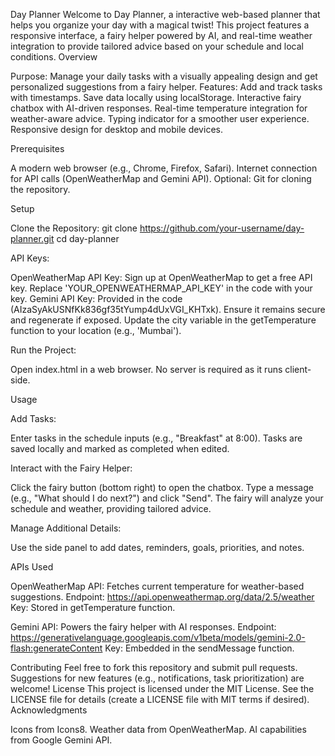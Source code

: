 Day Planner
Welcome to Day Planner, a interactive web-based planner that helps you organize your day with a magical twist! This project features a responsive interface, a fairy helper powered by AI, and real-time weather integration to provide tailored advice based on your schedule and local conditions.
Overview

Purpose: Manage your daily tasks with a visually appealing design and get personalized suggestions from a fairy helper.
Features:
Add and track tasks with timestamps.
Save data locally using localStorage.
Interactive fairy chatbox with AI-driven responses.
Real-time temperature integration for weather-aware advice.
Typing indicator for a smoother user experience.
Responsive design for desktop and mobile devices.



Prerequisites

A modern web browser (e.g., Chrome, Firefox, Safari).
Internet connection for API calls (OpenWeatherMap and Gemini API).
Optional: Git for cloning the repository.

Setup

Clone the Repository:
git clone https://github.com/your-username/day-planner.git
cd day-planner


API Keys:

OpenWeatherMap API Key: Sign up at OpenWeatherMap to get a free API key. Replace 'YOUR_OPENWEATHERMAP_API_KEY' in the code with your key.
Gemini API Key: Provided in the code (AIzaSyAkUSNfKk836gf35tYump4dUxVGI_KHTxk). Ensure it remains secure and regenerate if exposed.
Update the city variable in the getTemperature function to your location (e.g., 'Mumbai').


Run the Project:

Open index.html in a web browser. No server is required as it runs client-side.



Usage

Add Tasks:

Enter tasks in the schedule inputs (e.g., "Breakfast" at 8:00).
Tasks are saved locally and marked as completed when edited.


Interact with the Fairy Helper:

Click the fairy button (bottom right) to open the chatbox.
Type a message (e.g., "What should I do next?") and click "Send".
The fairy will analyze your schedule and weather, providing tailored advice.


Manage Additional Details:

Use the side panel to add dates, reminders, goals, priorities, and notes.



APIs Used

OpenWeatherMap API: Fetches current temperature for weather-based suggestions.
Endpoint: https://api.openweathermap.org/data/2.5/weather
Key: Stored in getTemperature function.


Gemini API: Powers the fairy helper with AI responses.
Endpoint: https://generativelanguage.googleapis.com/v1beta/models/gemini-2.0-flash:generateContent
Key: Embedded in the sendMessage function.



Contributing
Feel free to fork this repository and submit pull requests. Suggestions for new features (e.g., notifications, task prioritization) are welcome!
License
This project is licensed under the MIT License. See the LICENSE file for details (create a LICENSE file with MIT terms if desired).
Acknowledgments

Icons from Icons8.
Weather data from OpenWeatherMap.
AI capabilities from Google Gemini API.
